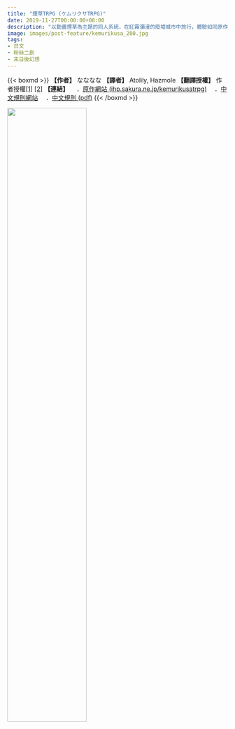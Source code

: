 ```yaml
---
title: "煙草TRPG (ケムリクサTRPG)"
date: 2019-11-27T00:00:00+08:00
description: "以動畫煙草為主題的同人系統，在紅霧瀰漫的廢墟城市中旅行，體驗如同原作的氛圍與故事。"
image: images/post-feature/kemurikusa_200.jpg
tags: 
- 日文
- 粉絲二創
- 末日後幻想
---
```

{{< boxmd >}}
**【作者】** なななな
**【譯者】** Atolily, Hazmole
**【翻譯授權】** 作者授權[\[1\]](https://media.discordapp.net/attachments/640485633449656320/640551959505534988/unknown.png) [\[2\]](https://media.discordapp.net/attachments/640485633449656320/640552026178060309/unknown.png)
**【連結】**
　．[原作網站 (ihp.sakura.ne.jp/kemurikusatrpg)](http://ihp.sakura.ne.jp/kemurikusatrpg)
　．[中文規則網站](https://sites.google.com/site/kemurikusatrpg/home)
　．[中文規則 (pdf)](https://drive.google.com/file/d/1atwQoqFz74BDBAyVVw7eny9XAqmjE0gj/view)
{{< /boxmd >}}

<img src="https://irodorich.com/wp-content/uploads/2019/01/Dwt5-QwVAAI7zoe.jpg" width="60%">
